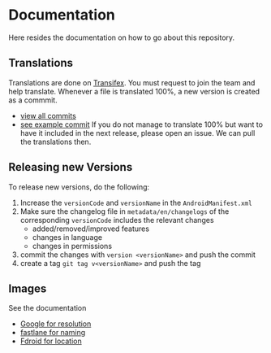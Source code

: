 # Documentation

Here resides the documentation on how to go about this repository.

## Translations

Translations are done on [Transifex]. You must request to join the 
team and help translate. Whenever a file is translated 100%,
a new version is created as a commmit.
- [view all commits](https://github.com/niccokunzmann/coloring-book/commits/master)
- [see example commit](https://github.com/niccokunzmann/coloring-book/commit/1b081c0d905b615f340b48bf90487dabdf09ea24)
If you do not manage to translate 100% but want to have it included
in the next release, please open an issue.
We can pull the translations then.

## Releasing new Versions

To release new versions, do the following:
1. Increase the `versionCode` and `versionName` in the `AndroidManifest.xml`
2. Make sure the changelog file in `metadata/en/changelogs` of the corresponding `versionCode` includes the relevant changes
    - added/removed/improved features
    - changes in language
    - changes in permissions
3. commit the changes with `version <versionName>` and push the commit
4. create a tag `git tag v<versionName>` and push the tag

## Images

See the documentation
- [Google for resolution](https://support.google.com/googleplay/android-developer/answer/1078870?hl=en)
- [fastlane for naming](https://docs.fastlane.tools/actions/upload_to_play_store/#images-and-screenshots)
- [Fdroid for location](https://fdroid.gitlab.io/fdroid-website/docs/All_About_Descriptions_Graphics_and_Screenshots/)






[Transifex]: https://www.transifex.com/mundraub-android/coloring-book/dashboard/
